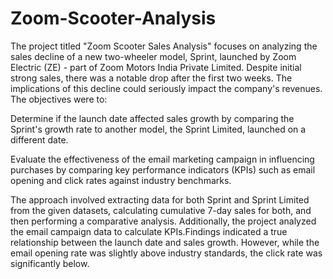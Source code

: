 # Zoom-Scooter-Analysis
The project titled "Zoom Scooter Sales Analysis" focuses on analyzing the sales decline of a new two-wheeler model, Sprint, launched by Zoom Electric (ZE) - part of Zoom Motors India Private Limited. 
Despite initial strong sales, there was a notable drop after the first two weeks. The implications of this decline could seriously impact the company's revenues. The objectives were to:

Determine if the launch date affected sales growth by comparing the Sprint's growth rate to another model, the Sprint Limited, launched on a different date.

Evaluate the effectiveness of the email marketing campaign in influencing purchases by comparing key performance indicators (KPIs) such as email opening and click rates against industry benchmarks.

The approach involved extracting data for both Sprint and Sprint Limited from the given datasets, calculating cumulative 7-day sales for both, and then performing a comparative analysis. 
Additionally, the project analyzed the email campaign data to calculate KPIs.Findings indicated a true relationship between the launch date and sales growth. 
However, while the email opening rate was slightly above industry standards, the click rate was significantly below.
